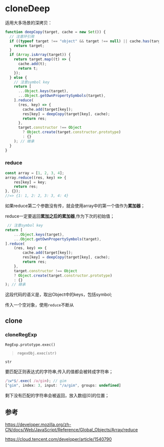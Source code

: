 # cloneDeep

适用大多场景的深拷贝：

```js
function deepCopy(target, cache = new Set()) {
  // 注意环引用
  if ((typeof target !== "object" && target !== null) || cache.has(target)) {
    return target;
  }
  if (Array.isArray(target)) {
    return target.map((t) => {
      cache.add(t);
      return t;
    });
  } else {
    // 注意symbol key
    return [
      ...Object.keys(target),
      ...Object.getOwnPropertySymbols(target),
    ].reduce(
      (res, key) => {
        cache.add(target[key]);
        res[key] = deepCopy(target[key], cache);
        return res;
      },
      target.constructor !== Object
        ? Object.create(target.constructor.prototype)
        : {}
    ); // 继承
  }
}
```



### reduce

```js
const array = [1, 2, 3, 4];
array.reduce((res, key) => {
    res[key] = key;
    return res;
}, {});
//=> {1: 1, 2: 2, 3: 3, 4: 4}
```

如果reduce第二个参数没有传，就会使用array中的第一个值作为**累加器**；

reduce一定要返回**累加之后的累加器**,作为下次的初始值；



```js
 // 注意symbol key
return [
    ...Object.keys(target),
    ...Object.getOwnPropertySymbols(target),
].reduce(
    (res, key) => {
        cache.add(target[key]);
        res[key] = deepCopy(target[key], cache);
        return res;
    },
    target.constructor !== Object
    ? Object.create(target.constructor.prototype)
    : {}
); // 继承
```

这段代码的语义是，取出Object中的keys，包括symbol;

传入一个空对象，使用`reduce`不断从



## clone



### cloneRegExp

`RegExp.prototype.exec()`

> ```
> regexObj.exec(str)
> ```

`str`

要匹配正则表达式的字符串,传入的值都会被转成字符串；

```js
/\w*$/.exec( /a/gim); // gim
["gim", index: 3, input: "/a/gim", groups: undefined]
```

剩下没有匹配的字符串会被返回，放入数组[0]的位置；



## 参考

https://developer.mozilla.org/zh-CN/docs/Web/JavaScript/Reference/Global_Objects/Array/reduce

https://cloud.tencent.com/developer/article/1540790